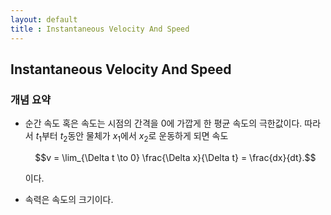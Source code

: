 ```yaml
---
layout: default
title : Instantaneous Velocity And Speed
---
```


## Instantaneous Velocity And Speed

### 개념 요약

- 순간 속도 혹은 속도는 시점의 간격을 $0$에 가깝게 한 평균 속도의 극한값이다. 따라서 $t_1$부터 $t_2$동안 물체가 $x_1$에서 $x_2$로 운동하게 되면 속도

    $$v = \lim_{\Delta t \to 0} \frac{\Delta x}{\Delta t} = \frac{dx}{dt}.$$

    이다.

- 속력은 속도의 크기이다.